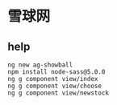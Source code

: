 # 雪球网

## help
```
ng new ag-showball
npm install node-sass@5.0.0
ng g component view/index
ng g component view/choose
ng g component view/newstock

```
